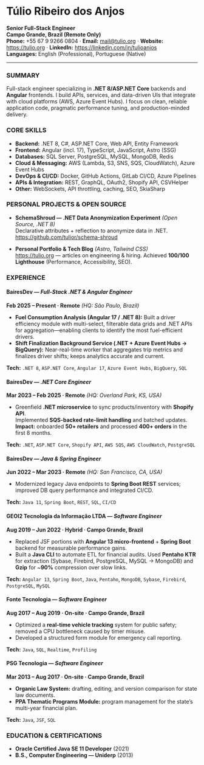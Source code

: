 # Túlio Ribeiro dos Anjos
**Senior Full-Stack Engineer**  
**Campo Grande, Brazil (Remote Only)**  
**Phone:** +55 67 9 9266 0804 · **Email:** <mail@tulio.org> · **Website:** <https://tulio.org> · **LinkedIn:** <https://linkedin.com/in/tulioanjos>  
**Languages:** English (Professional), Portuguese (Native)

---

### SUMMARY
Full-stack engineer specializing in **.NET 8/ASP.NET Core** backends and **Angular** frontends. I build APIs, services, and data-driven UIs that integrate with cloud platforms (AWS, Azure Event Hubs). I focus on clean, reliable application code, pragmatic performance tuning, and production-minded delivery.

### CORE SKILLS
- **Backend:** .NET 8, C#, ASP.NET Core, Web API, Entity Framework  
- **Frontend:** Angular (incl. 17), TypeScript, JavaScript, Astro (SSG)  
- **Databases:** SQL Server, PostgreSQL, MySQL, MongoDB, Redis  
- **Cloud & Messaging:** AWS (Lambda, S3, SNS, SQS, CloudWatch), Azure Event Hubs  
- **DevOps & CI/CD:** Docker, GitHub Actions, GitLab CI/CD, Azure Pipelines  
- **APIs & Integration:** REST, GraphQL, OAuth2, Shopify API, CSVHelper  
- **Other:** WebSockets, API throttling, caching, SEO, SkiaSharp

### PERSONAL PROJECTS & OPEN SOURCE
- **SchemaShroud — .NET Data Anonymization Experiment** *(Open Source, .NET 8)*  
  Declarative attributes + reflection to anonymize data in .NET.  
  <https://github.com/tulior/schema-shroud>

- **Personal Portfolio & Tech Blog** *(Astro, Tailwind CSS)*  
  <https://tulio.org> — articles on engineering & hiring. Achieved **100/100 Lighthouse** (Performance, Accessibility, SEO).

### EXPERIENCE

#### BairesDev — *Full-Stack .NET & Angular Engineer*  
**Feb 2025 – Present · Remote** *(HQ: São Paulo, Brazil)*

- **Fuel Consumption Analysis (Angular 17 / .NET 8):** Built a driver efficiency module with multi-select, filterable data grids and .NET APIs for aggregation—enabling clients to identify the most fuel-efficient drivers.
- **Shift Finalization Background Service (.NET + Azure Event Hubs → BigQuery):** Near-real-time worker that aggregates trip metrics and finalizes driver shifts; keeps analytics accurate and current.

**Tech:** `.NET 8`, `ASP.NET Core`, `Angular 17`, `Azure Event Hubs`, `BigQuery`, `SQL`

#### BairesDev — *.NET Core Engineer*  
**Mar 2023 – Feb 2025 · Remote** *(HQ: Overland Park, KS, USA)*

- Greenfield **.NET microservice** to sync products/inventory with **Shopify API**.  
  Implemented **SQS-backed rate-limit handling** and batched updates.  
  **Impact:** onboarded **50+ retailers** and processed **400+ orders** in the first 8 months.

**Tech:** `.NET`, `ASP.NET Core`, `Shopify API`, `AWS SQS`, `AWS CloudWatch`, `PostgreSQL`

#### BairesDev — *Java & Spring Engineer*  
**Jun 2022 – Mar 2023 · Remote** *(HQ: San Francisco, CA, USA)*

- Modernized legacy Java endpoints to **Spring Boot REST** services; improved DB query performance and integrated CI/CD.

**Tech:** `Java 11`, `Spring Boot`, `REST`, `SQL`, `CI/CD`

#### GEOI2 Tecnologia da Informação LTDA — *Software Engineer*  
**Aug 2019 – Jun 2022 · Hybrid · Campo Grande, Brazil**

- Replaced JSF portions with **Angular 13 micro-frontend** + **Spring Boot** backend for measurable performance gains.  
- Built a **Java CLI** to automate ETL for financial audits. Used **Pentaho KTR** for extraction (Sybase, Firebird, PostgreSQL, MySQL → MongoDB) and **Gzip** for ~**90%** compression over slow links.

**Tech:** `Angular 13`, `Spring Boot`, `Java`, `Pentaho`, `MongoDB`, `Sybase`, `Firebird`, `PostgreSQL`, `MySQL`

#### Fonte Tecnologia — *Software Engineer*  
**Aug 2017 – Aug 2019 · On-site · Campo Grande, Brazil**

- Optimized a **real-time vehicle tracking** system for public safety; removed a CPU bottleneck caused by timer misuse.  
- Developed a structured form module for emergency call reporting.

**Tech:** `Java`, `SQL`, `Realtime`, `Profiling`

#### PSG Tecnologia — *Software Engineer*  
**Mar 2013 – Aug 2017 · On-site · Campo Grande, Brazil**

- **Organic Law System:** drafting, editing, and version comparison for state law documents.  
- **PPA Thematic Programs Module:** program management for the state’s multi-year financial plan.

**Tech:** `Java`, `JSF`, `SQL`

### EDUCATION & CERTIFICATIONS
- **Oracle Certified Java SE 11 Developer** (2021)  
- **B.S., Computer Engineering — Uniderp** (2013)
